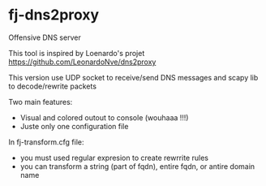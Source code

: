 # fj-dns2proxy
Offensive DNS server

This tool is inspired by Loenardo's projet https://github.com/LeonardoNve/dns2proxy

This version use UDP socket to receive/send DNS messages and scapy lib to decode/rewrite packets

Two main features:
- Visual and colored outout to console (wouhaaa !!!)
- Juste only one configuration file  

In fj-transform.cfg file:
- you must used regular expresion to create rewrrite rules
- you can transform a string (part of fqdn), entire fqdn, or antire domain name




